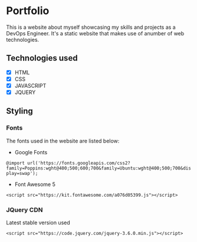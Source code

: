 # Portfolio
This is a website about myself showcasing my skills and projects as a DevOps Engineer. It's a static website that makes use of anumber of web technologies.

## Technologies used
- [x] HTML
- [X] CSS
- [X] JAVASCRIPT
- [X] JQUERY

## Styling
### Fonts
The fonts used in the website are listed below:
- Google Fonts

`@import url('https://fonts.googleapis.com/css2?family=Poppins:wght@400;500;600;700&family=Ubuntu:wght@400;500;700&display=swap');`
- Font Awesome 5

`<script src="https://kit.fontawesome.com/a076d05399.js"></script>`

### JQuery CDN
Latest stable version used

`<script src="https://code.jquery.com/jquery-3.6.0.min.js"></script>`


